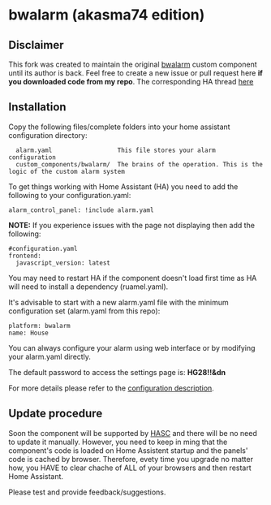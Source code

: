 # bwalarm (akasma74 edition)

## Disclaimer
This fork was created to maintain the original [bwalarm](https://github.com/gazoscalvertos/Hass-Custom-Alarm) custom component until its author is back.
Feel free to create a new issue or pull request here **if you downloaded code from my repo**.
The corresponding HA thread [here](https://community.home-assistant.io/t/bwalarm-akasma74-edition/113666)

## Installation

Copy the following files/complete folders into your home assistant configuration directory:
```
  alarm.yaml                  This file stores your alarm configuration
  custom_components/bwalarm/  The brains of the operation. This is the logic of the custom alarm system
```

To get things working with Home Assistant (HA) you need to add the following to your configuration.yaml:
```
alarm_control_panel: !include alarm.yaml
```

**NOTE:** If you experience issues with the page not displaying then add the following:
```
#configuration.yaml
frontend:
  javascript_version: latest
```
You may need to restart HA if the component doesn't load first time as HA will need to install a dependency (ruamel.yaml).

It's advisable to start with a new alarm.yaml file with the minimum configuration set (alarm.yaml from this repo):
```
platform: bwalarm
name: House
```
You can always configure your alarm using web interface or by modifying your alarm.yaml directly.

The default password to access the settings page is: **HG28!!&dn**

For more details please refer to the [configuration description](https://github.com/akasma74/Hass-Custom-Alarm/blob/master/guidance/configuration.md).

## Update procedure
Soon the component will be supported by [HASC](https://github.com/custom-components/hacs) and there will be no need to update it manually.
However, you need to keep in ming that the component's code is loaded on Home Assistent startup and the panels' code is cached by browser.
Therefore, evety time you upgrade no matter how, you HAVE to clear chache of ALL of your browsers and then restart Home Assistant. 

Please test and provide feedback/suggestions.
